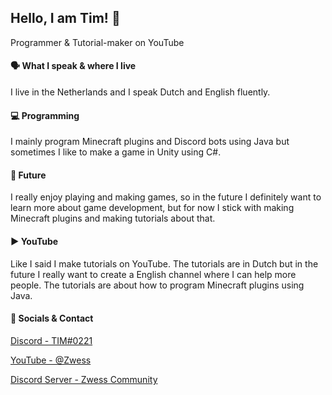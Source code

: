 ## Hello, I am Tim! 👋
Programmer & Tutorial-maker on YouTube

#### 🗣️ What I speak & where I live
I live in the Netherlands and I speak Dutch and English fluently.
#### 💻 Programming
I mainly program Minecraft plugins and Discord bots using Java but sometimes I like to make a game in Unity using C#.
#### 🤖 Future
I really enjoy playing and making games, so in the future I definitely want to learn more about game development, but for now I stick with making Minecraft plugins and making tutorials about that.
#### ▶️ YouTube
Like I said I make tutorials on YouTube. The tutorials are in Dutch but in the future I really want to create a English channel where I can help more people. The tutorials are about how to program Minecraft plugins using Java.
#### 💬 Socials & Contact
[Discord - TIM#0221](https://discordapp.com/users/434699043613179905)

[YouTube - @Zwess](https://www.youtube.com/channel/UCiL98vMbGydUPftgxLF_GvA)

[Discord Server - Zwess Community](https://dsc.gg/Zwess)
